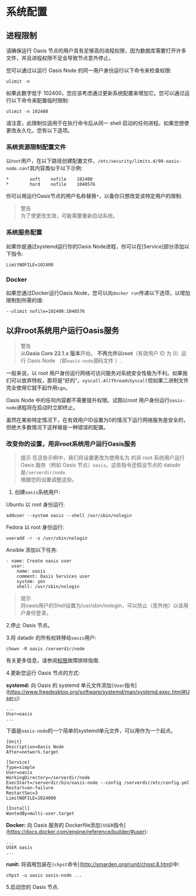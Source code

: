 # 系统配置

## 进程限制

请确保运行 Oasis 节点的用户具有足够高的进程权限，因为数据库需要打开许多文件，并且进程权限不足会导致节点意外停止。

您可以通过以运行 Oasis Node 的同一用户身份运行以下命令来检查权限:

```
ulimit -n

```

如果此数字低于 102400，您应该考虑通过更新系统配置来增加它。您可以通过运行以下命令来配置临时限制:

```
ulimit -n 102400

```

请注意，此限制仅适用于在执行命令后从同一 shell 启动的任何进程。如果您想使更改永久化，您有以下选项。

### 系统资源限制配置文件

以r`oot`用户，在以下路径创建配置文件，`/etc/security/limits.d/99-oasis-node.conf`其内容类似于以下示例:

```
*        soft    nofile    102400
*        hard    nofile    1048576

```

你可以用运行Oasis节点的用户名称替换`*`，以备你只想改变该特定用户的限制.

> 警告  
为了使更改生效，可能需要重新启动系统。

### 系统服务配置

如果你是通过systemd运行你的Oasis Node进程，你可以在[Service]部分添加以下指令:

```
LimitNOFILE=102400

```

### Docker

如果您通过Docker运行Oasis Node，您可以向`docker run`传递以下选项，以增加限制到所需的值:

```
--ulimit nofile=102400:1048576

```

## 以非root系统用户运行Oasis服务

> 警告  
从**Oasis Core 22.1.x 版本**开始， **不再允许以root**（有效用户 ID 为 0）运行 Oasis Node （即`oasis-node`源码文件 ）.


一般来说，以 root 用户身份运行网络可访问服务对系统安全性极为不利。如果我们可以放弃特权，那将是“好的”，`syscall.AllThreadsSyscall`但如果二进制文件完全使用它就不起作用`cgo`。

Oasis Node 中的任何内容都不需要提升权限。试图以root 用户身份运行`oasis-node`进程将在启动时立即终止。

虽然在某些特定情况下，在有效用户ID设置为0的情况下运行网络服务是安全的，但绝大多数情况下这样做是一种错误的配置。

### 改变你的设置，用非root系统用户运行Oasis服务

> 提示 
在这些示例中，我们将设置更改为使用名为 的非 root 系统用户运行 Oasis 服务（例如 Oasis 节点）`oasis`。这些指令还假设节点的 datadir 是`/serverdir/node`.  
根据您的设置调整这些。

1. 创建`oasis`系统用户:

Ubuntu 以 root 身份运行:

```
adduser --system oasis --shell /usr/sbin/nologin

```

Fedora 以 root 身份运行:

```
useradd -r -s /usr/sbin/nologin

```

Ansible 添加以下任务:

```
- name: Create oasis user
  user:
    name: oasis
    comment: Oasis Services user
    system: yes
    shell: /usr/sbin/nologin

```

> 提示  
将oasis用户的Shell设置为/usr/sbin/nologin，可以防止（意外地）以该用户身份登录。

2.停止 Oasis 节点。

3.将 datadir 的所有权转移给`oasis`用户:

```
chown -R oasis /serverdir/node

```

有关更多信息，请参阅[权限](https://docs.oasis.dev/general/run-a-node/troubleshooting#invalid-permissions)故障排除指南.

4.更新您运行 Oasis 节点的方式:

**systemd:** 向 Oasis 的 systemd 单元文件添加`[User`指令](https://www.freedesktop.org/software/systemd/man/systemd.exec.html#User=):

```
...
User=oasis
...

```

下面是`oasis-node`的一个简单的systemd单元文件，可以用作为一个起点。

```
[Unit]
Description=Oasis Node
After=network.target

[Service]
Type=simple
User=oasis
WorkingDirectory=/serverdir/node
ExecStart=/serverdir/bin/oasis-node --config /serverdir/etc/config.yml
Restart=on-failure
RestartSec=3
LimitNOFILE=1024000

[Install]
WantedBy=multi-user.target

```

**Docker:** 向 Oasis 服务的 Dockerfile添加`[USER`指令](https://docs.docker.com/engine/reference/builder/#user):

```
...
USER oasis
...

```

**runit:** 将调用包装在`[chpst`命令](http://smarden.org/runit/chpst.8.html)中:

```
chpst -u oasis oasis-node ...

```

5.启动您的 Oasis 节点.